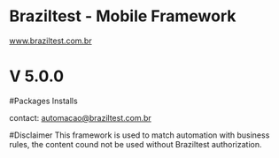 # Braziltest - Mobile Framework  
www.braziltest.com.br
# V 5.0.0
#Packages Installs
 
 contact:
 automacao@braziltest.com.br
 
  #Disclaimer
 This framework is used to match automation with business rules, the content cound not
 be used without Braziltest authorization.
 